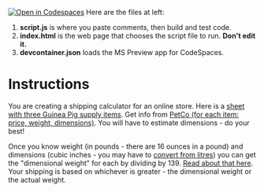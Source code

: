 [![Open in Codespaces](https://classroom.github.com/assets/launch-codespace-2972f46106e565e64193e422d61a12cf1da4916b45550586e14ef0a7c637dd04.svg)](https://classroom.github.com/open-in-codespaces?assignment_repo_id=16765189)
Here are the files at left: 

1. **script.js** is where you paste comments, then build and test code.
2. **index.html** is the web page that chooses the script file to run. **Don't edit it.**
5. **devcontainer.json** loads the MS Preview app for CodeSpaces.

# Instructions #
You are creating a shipping calculator for an online store. Here is a [sheet with three Guinea Pig supply items](https://docs.google.com/spreadsheets/d/126gkcIq-qV_TUj57O4AE25ivtdfwt4FmEpMTfl7e44o/edit?gid=0#gid=0).  Get info from [PetCo (for each item: price, weight, dimensions)](https://www.petco.com/shop/en/petcostore/). You will have to estimate dimensions - do your best!

Once you know weight (in pounds - there are 16 ounces in a pound) and dimensions (cubic inches - you may have to [convert from litres](https://www.unitconverters.net/volume/liters-to-cubic-inches.htm)) you can get the "dimensional weight" for each by dividing by 139.  [Read about that here](https://redstagfulfillment.com/dimensional-weight-calculator/).  Your shipping is based on whichever is greater - the dimensional weight or the actual weight. 
